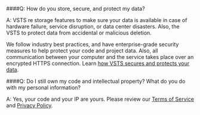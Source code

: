 ####Q:		How do you store, secure, and protect my data?

A:	VSTS re 
storage features to make sure your data is available in case 
of hardware failure, service disruption, or data center disasters. 
Also, the VSTS 
to protect data from accidental or malicious deletion. 

We follow industry best practices, and have enterprise-grade 
security measures to help protect your code and project data. 
Also, all communication between your computer and the service 
takes place over an encrypted HTTPS connection. Learn 
[how VSTS secures and protects your data](../articles/team-services-security-whitepaper.md).

####Q:		Do I still own my code and intellectual property? What do you do with my personal information?

A:	Yes, your code and your IP are yours. Please review our 
[Terms of Service](https://go.microsoft.com/fwlink/?LinkID=266231) 
and [Privacy Policy](https://go.microsoft.com/fwlink/?LinkID=264782).
